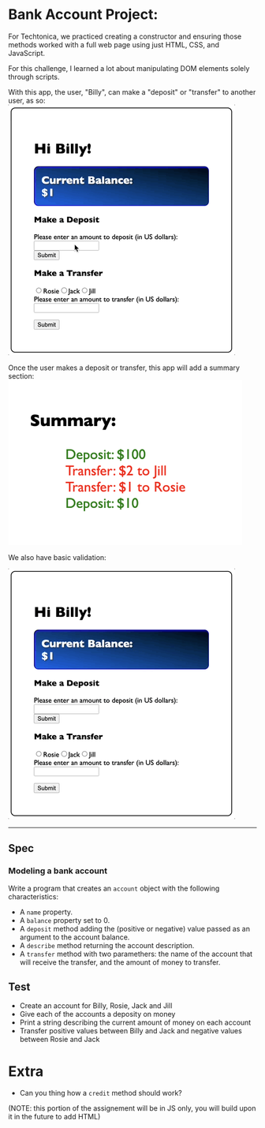 # Bank Account Project:
For Techtonica, we practiced creating a constructor and ensuring those methods worked with a full web page using just HTML, CSS, and JavaScript.

For this challenge, I learned a lot about manipulating DOM elements solely through scripts.

With this app, the user, "Billy", can make a "deposit" or "transfer" to another user, as so:
![gif of adding a deposit or transfer](./bank-basic-fxn.gif)

Once the user makes a deposit or transfer, this app will add a summary section:
![a screenshot of the summary](./summary.png)

We also have basic validation:

![gif of validation](./validation.gif)

---
## Spec
### Modeling a bank account

Write a program that creates an `account` object with the following characteristics:

* A `name` property.
* A `balance` property set to 0.
* A `deposit` method adding the (positive or negative) value passed as an argument to the account balance.
* A `describe` method returning the account description.
* A `transfer` method with two paramethers: the name of the account that will receive the transfer, and the amount of money to transfer. 

## Test
- Create an account for Billy, Rosie, Jack and Jill
- Give each of the accounts a deposity on money
- Print a string describing the current amount of money on each account
- Transfer positive values between Billy and Jack and negative values between Rosie and Jack

# Extra
- Can you thing how a `credit` method should work? 

(NOTE: this portion of the assignement will be in JS only, you will build upon it in the future to add HTML)